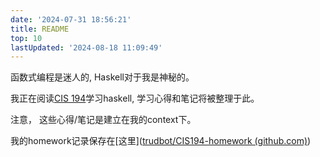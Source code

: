 ```yaml
---
date: '2024-07-31 18:56:21'
title: README
top: 10
lastUpdated: '2024-08-18 11:09:49'
---
```


函数式编程是迷人的, Haskell对于我是神秘的。

我正在阅读[CIS 194](https://www.seas.upenn.edu/~cis1940/spring13/lectures.html)学习haskell, 学习心得和笔记将被整理于此。

注意， 这些心得/笔记是建立在我的context下。

我的homework记录保存在[这里]([trudbot/CIS194-homework (github.com)](https://github.com/trudbot/CIS194-homework))
